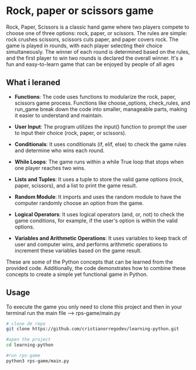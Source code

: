 # Rock, paper or scissors game

Rock, Paper, Scissors is a classic hand game where two players compete to choose one of three options: rock, paper, or scissors. The rules are simple: rock crushes scissors, scissors cuts paper, and paper covers rock. The game is played in rounds, with each player selecting their choice simultaneously. The winner of each round is determined based on the rules, and the first player to win two rounds is declared the overall winner. It's a fun and easy-to-learn game that can be enjoyed by people of all ages

## What i leraned

-   **Functions**: The code uses functions to modularize the rock, paper, scissors game process. Functions like choose_options, check_rules, and run_game break down the code into smaller, manageable parts, making it easier to understand and maintain.

-   **User Input**: The program utilizes the input() function to prompt the user to input their choice (rock, paper, or scissors).

-   **Conditionals**: It uses conditionals (if, elif, else) to check the game rules and determine who wins each round.

-   **While Loops**: The game runs within a while True loop that stops when one player reaches two wins.

-   **Lists and Tuples**: It uses a tuple to store the valid game options (rock, paper, scissors), and a list to print the game result.

-   **Random Module**: It imports and uses the random module to have the computer randomly choose an option from the game.

-   **Logical Operators**: It uses logical operators (and, or, not) to check the game conditions, for example, if the user's option is within the valid options.

-   **Variables and Arithmetic Operations**: It uses variables to keep track of user and computer wins, and performs arithmetic operations to increment these variables based on the game result.

These are some of the Python concepts that can be learned from the provided code. Additionally, the code demonstrates how to combine these concepts to create a simple yet functional game in Python.

## Usage

To execute the game you only need to clone this project and then in your terminal run the main file --> rps-game/main.py

```sh
# clone de repo
git clone https://github.com/cristianorregodev/learning-python.git

#open the project
cd learning-python

#run rps-game
python3 rps-game/main.py
```
